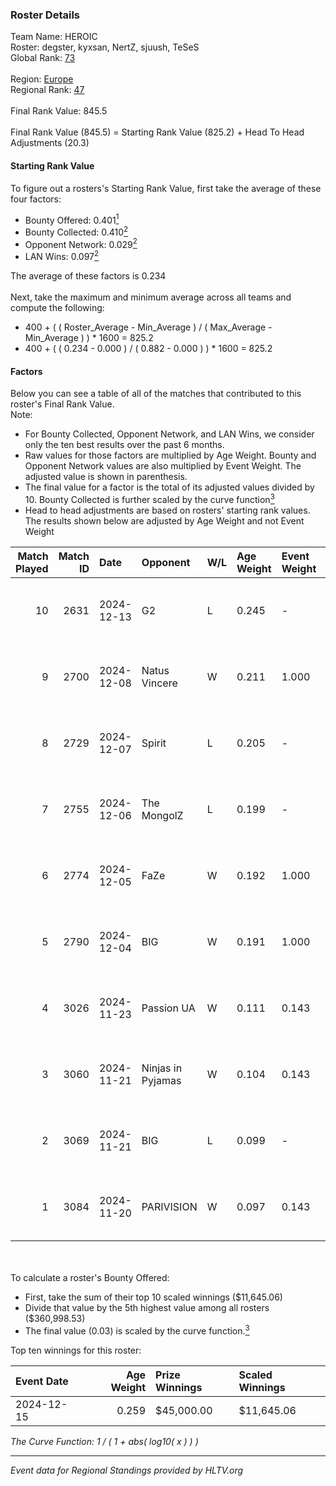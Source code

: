 ### Roster Details<br />
Team Name: HEROIC<br />
Roster: degster, kyxsan, NertZ, sjuush, TeSeS<br />
Global Rank: [73](../../standings_global_2025_05_05.md)<br />
<br />
Region: [Europe]( ../../standings_europe_2025_05_05.md)<br />
Regional Rank: [47]( ../../standings_europe_2025_05_05.md)<br />
<br />
Final Rank Value:  845.5<br />
<br />
Final Rank Value (845.5) = Starting Rank Value (825.2) + Head To Head Adjustments (20.3)<br />

#### Starting Rank Value<br />
To figure out a rosters's Starting Rank Value, first take the average of these four factors:<br />
- Bounty Offered: 0.401[<sup>1</sup>](#table2)
- Bounty Collected: 0.410[<sup>2</sup>](#table1)
- Opponent Network: 0.029[<sup>2</sup>](#table1)
- LAN Wins: 0.097[<sup>2</sup>](#table1)

The average of these factors is 0.234<br />
<br />
Next, take the maximum and minimum average across all teams and compute the following:<br />
- 400 + ( ( Roster_Average - Min_Average ) / ( Max_Average - Min_Average ) ) * 1600 = 825.2
- 400 + ( ( 0.234 - 0.000 ) / ( 0.882 - 0.000 ) ) * 1600 = 825.2


#### Factors<br />
Below you can see a table of all of the matches that contributed to this roster's Final Rank Value.<br />
Note:<br />

- For Bounty Collected, Opponent Network, and LAN Wins, we consider only the ten best results over the past 6 months.
- Raw values for those factors are multiplied by Age Weight. Bounty and Opponent Network values are also multiplied by Event Weight. The adjusted value is shown in parenthesis.
- The final value for a factor is the total of its adjusted values divided by 10. Bounty Collected is further scaled by the curve function[<sup>3</sup>](#curveFunction)
- Head to head adjustments are based on rosters' starting rank values. The results shown below are adjusted by Age Weight and not Event Weight
<span id="table1"></span><br />


| Match Played | Match ID | Date       | Opponent          | W/L | Age Weight | Event Weight | Bounty Collected | Opponent Network | LAN Wins  | H2H Adj. | Roster                                |
| -: | -: | :- | :- | :- | :- | :- | :- | :- | :- | -: | :- |
|           10 |     2631 | 2024-12-13 | G2                | L   | 0.245      | -            | -                | -                | -         |    -0.02 | degster, kyxsan, NertZ, sjuush, TeSeS |
|            9 |     2700 | 2024-12-08 | Natus Vincere     | W   | 0.211      | 1.000        | 0.560 (0.118)    | 0.433 (0.091)    | 1 (0.211) |     6.57 | degster, kyxsan, NertZ, sjuush, TeSeS |
|            8 |     2729 | 2024-12-07 | Spirit            | L   | 0.205      | -            | -                | -                | -         |    -0.03 | degster, kyxsan, NertZ, sjuush, TeSeS |
|            7 |     2755 | 2024-12-06 | The MongolZ       | L   | 0.199      | -            | -                | -                | -         |    -0.02 | degster, kyxsan, NertZ, sjuush, TeSeS |
|            6 |     2774 | 2024-12-05 | FaZe              | W   | 0.192      | 1.000        | 1.000 (0.192)    | 0.590 (0.113)    | 1 (0.192) |     6.04 | degster, kyxsan, NertZ, sjuush, TeSeS |
|            5 |     2790 | 2024-12-04 | BIG               | W   | 0.191      | 1.000        | 0.289 (0.055)    | 0.467 (0.089)    | 1 (0.191) |     5.61 | degster, kyxsan, NertZ, sjuush, TeSeS |
|            4 |     3026 | 2024-11-23 | Passion UA        | W   | 0.111      | 0.143        | 0.005 (0.000)    | 0.033 (0.001)    | 1 (0.111) |     1.20 | degster, kyxsan, NertZ, sjuush, TeSeS |
|            3 |     3060 | 2024-11-21 | Ninjas in Pyjamas | W   | 0.104      | 0.143        | 0.001 (0.000)    | 0.019 (0.000)    | 1 (0.104) |     0.80 | degster, kyxsan, NertZ, sjuush, TeSeS |
|            2 |     3069 | 2024-11-21 | BIG               | L   | 0.099      | -            | -                | -                | -         |    -0.21 | degster, kyxsan, NertZ, sjuush, TeSeS |
|            1 |     3084 | 2024-11-20 | PARIVISION        | W   | 0.097      | 0.143        | 0.000 (0.000)    | 0.000 (0.000)    | 1 (0.097) |     0.35 | degster, kyxsan, NertZ, sjuush, TeSeS |

<br />
<span id="table2"></span><br />
To calculate a roster's Bounty Offered:<br />

- First, take the sum of their top 10 scaled winnings ($11,645.06)
- Divide that value by the 5th highest value among all rosters ($360,998.53)
- The final value (0.03) is scaled by the curve function.[<sup>3</sup>](#curveFunction)

Top ten winnings for this roster:<br />

| Event Date | Age Weight | Prize Winnings | Scaled Winnings |
| :- | -: | :- | :- |
| 2024-12-15 |      0.259 | $45,000.00     | $11,645.06      |


<span id="curveFunction"></span>_The Curve Function: 1 / ( 1 + abs( log10( x ) ) )_<br />

---
_Event data for Regional Standings provided by HLTV.org_<br />
